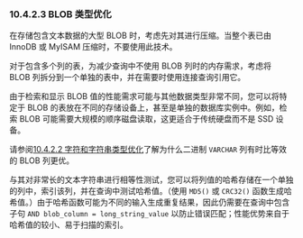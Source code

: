 ### 10.4.2.3 BLOB 类型优化

在存储包含文本数据的大型 BLOB 时，考虑先对其进行压缩。当整个表已由 InnoDB 或 MyISAM 压缩时，不要使用此技术。

对于包含多个列的表，为减少查询中不使用 BLOB 列时的内存需求，考虑将 BLOB 列拆分到一个单独的表中，并在需要时使用连接查询引用它。

由于检索和显示 BLOB 值的性能需求可能与其他数据类型非常不同，您可以将特定于 BLOB 的表放在不同的存储设备上，甚至是单独的数据库实例中。例如，检索 BLOB 可能需要大规模的顺序磁盘读取，这更适合于传统硬盘而不是 SSD 设备。

请参阅[10.4.2.2 字符和字符串类型优化](#10.4.2.2-字符和字符串类型优化)了解为什么二进制 `VARCHAR` 列有时比等效的 BLOB 列更优。

与其对非常长的文本字符串进行相等性测试，您可以将列值的哈希存储在一个单独的列中，索引该列，并在查询中测试哈希值。（使用 `MD5()` 或 `CRC32()` 函数生成哈希值。）由于哈希函数可能为不同的输入生成重复结果，因此仍需要在查询中包含子句 `AND blob_column = long_string_value` 以防止错误匹配；性能优势来自于哈希值的较小、易于扫描的索引。